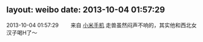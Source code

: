 layout: weibo
date: 2013-10-04 01:57:29
---
2013-10-04 01:57:29  &nbsp;&nbsp;&nbsp;&nbsp;&nbsp;&nbsp; 来自 <a href="http://app.weibo.com/t/feed/22zMnn" rel="nofollow">小米手机</a>
走兽虽然闷声不响的，其实他和西北女汉子喝H了～ ​​​
